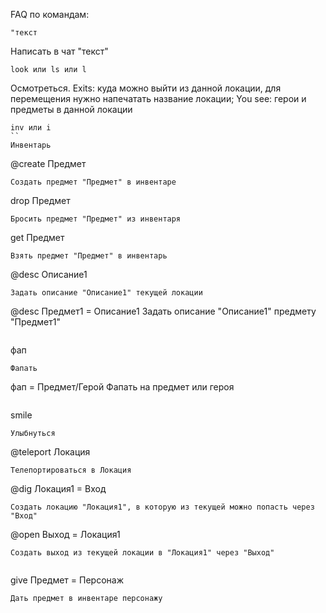 FAQ по командам:

```
"текст
```
Написать в чат "текст"

```
look или ls или l
```
Осмотреться. Exits: куда можно выйти из данной локации, для перемещения нужно напечатать название локации; You see: герои и предметы в данной локации

```
inv или i
``
Инвентарь

```
@create Предмет
```
Создать предмет "Предмет" в инвентаре

```
drop Предмет
```
Бросить предмет "Предмет" из инвентаря

```
get Предмет
```
Взять предмет "Предмет" в инвентарь

```
@desc Описание1
```
Задать описание "Описание1" текущей локации

```
@desc Предмет1 = Описание1
Задать описание "Описание1" предмету "Предмет1"
```

```
фап
```
Фапать

```
фап = Предмет/Герой
Фапать на предмет или героя
```

```
smile
```
Улыбнуться

```
@teleport Локация
```
Телепортироваться в Локация

```
@dig Локация1 = Вход
```
Создать локацию "Локация1", в которую из текущей можно попасть через "Вход"

```
@open Выход = Локация1
```
Создать выход из текущей локации в "Локация1" через "Выход"


```
give Предмет = Персонаж
```
Дать предмет в инвентаре персонажу
